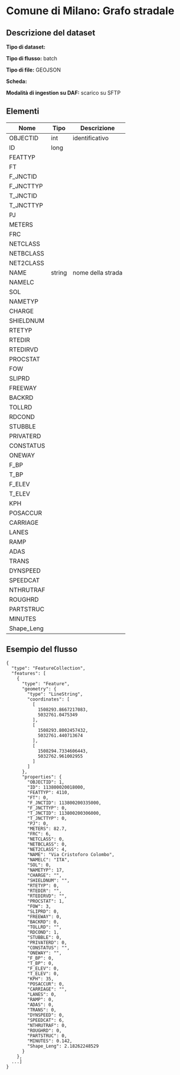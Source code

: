 # Comune di Milano: Grafo stradale

## Descrizione del dataset

**Tipo di dataset:** 

**Tipo di flusso:** batch

**Tipo di file:** GEOJSON

**Scheda:** 

**Modalità di ingestion su DAF:** scarico su SFTP


## Elementi

| Nome | Tipo   | Descrizione                     |
|------|--------|---------------------------------|
| OBJECTID | int | identificativo |
| ID | long | |
| FEATTYP | | |
| FT | | |
| F_JNCTID | | |
| F_JNCTTYP | | |
| T_JNCTID | | |
| T_JNCTTYP | | |
| PJ | | |
| METERS | | |
| FRC | | |
| NETCLASS | | |
| NETBCLASS | | |
| NET2CLASS | | |
| NAME | string | nome della strada |
| NAMELC | | |
| SOL | | |
| NAMETYP | | |
| CHARGE | | |
| SHIELDNUM | | |
| RTETYP | | |
| RTEDIR | | |
| RTEDIRVD | | |
| PROCSTAT | | |
| FOW | | |
| SLIPRD | | |
| FREEWAY | | |
| BACKRD | | |
| TOLLRD | | |
| RDCOND | | |
| STUBBLE | | |
| PRIVATERD | | |
| CONSTATUS | | |
| ONEWAY | | |
| F_BP | | |
| T_BP | | |
| F_ELEV | | |
| T_ELEV | | |
| KPH | | |
| POSACCUR | | |
| CARRIAGE | | |
| LANES | | |
| RAMP | | |
| ADAS | | |
| TRANS | | |
| DYNSPEED | | |
| SPEEDCAT | | |
| NTHRUTRAF | | |
| ROUGHRD | | |
| PARTSTRUC | | |
| MINUTES | | |
| Shape_Leng | | |

## Esempio del flusso

```
{
  "type": "FeatureCollection",
  "features": [
    {
      "type": "Feature",
      "geometry": {
        "type": "LineString",
        "coordinates": [
          [
            1508293.8667217083,
            5032761.0475349
          ],
          [
            1508293.8002457432,
            5032761.440713674
          ],
          [
            1508294.7334606443,
            5032762.961002955
          ]
        ]
      },
      "properties": {
        "OBJECTID": 1,
        "ID": 113800020018000,
        "FEATTYP": 4110,
        "FT": 0,
        "F_JNCTID": 113800200335000,
        "F_JNCTTYP": 0,
        "T_JNCTID": 113800200306000,
        "T_JNCTTYP": 0,
        "PJ": 0,
        "METERS": 82.7,
        "FRC": 6,
        "NETCLASS": 0,
        "NETBCLASS": 0,
        "NET2CLASS": 4,
        "NAME": "Via Cristoforo Colombo",
        "NAMELC": "ITA",
        "SOL": 0,
        "NAMETYP": 17,
        "CHARGE": "",
        "SHIELDNUM": "",
        "RTETYP": 0,
        "RTEDIR": "",
        "RTEDIRVD": "",
        "PROCSTAT": 1,
        "FOW": 3,
        "SLIPRD": 0,
        "FREEWAY": 0,
        "BACKRD": 0,
        "TOLLRD": "",
        "RDCOND": 1,
        "STUBBLE": 0,
        "PRIVATERD": 0,
        "CONSTATUS": "",
        "ONEWAY": "",
        "F_BP": 0,
        "T_BP": 0,
        "F_ELEV": 0,
        "T_ELEV": 0,
        "KPH": 35,
        "POSACCUR": 0,
        "CARRIAGE": "",
        "LANES": 0,
        "RAMP": 0,
        "ADAS": 0,
        "TRANS": 0,
        "DYNSPEED": 0,
        "SPEEDCAT": 6,
        "NTHRUTRAF": 0,
        "ROUGHRD": 0,
        "PARTSTRUC": 0,
        "MINUTES": 0.142,
        "Shape_Leng": 2.18262248529
      }
    },
  ...]
}
```

